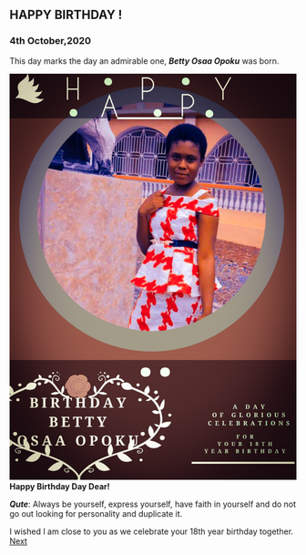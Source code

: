 ## HAPPY BIRTHDAY !

###  4th October,2020
This day marks the day an admirable one, _**Betty Osaa Opoku**_ was born.

![birthdayp.jpg](/docs/birthdayp.jpg)
**Happy Birthday Day Dear!**


_**Qute**_:  Always be yourself, express yourself, have faith in yourself and do not go out looking for personality and duplicate it.

I wished I am close to you as we celebrate your 18th year birthday together.
[Next](before.html)

